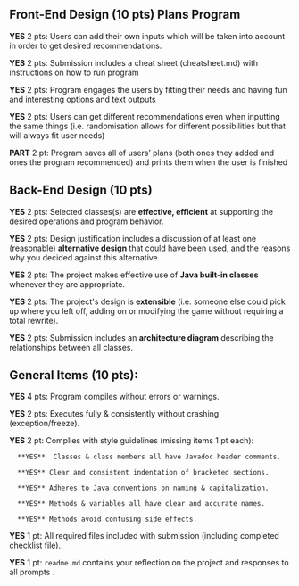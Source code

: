 ## Front-End Design (10 pts) Plans Program 

**YES** 2 pts: Users can add their own inputs which will be taken into account in order to get desired recommendations.

**YES** 2 pts: Submission includes a cheat sheet (cheatsheet.md) with instructions on how to run program 

**YES** 2 pts: Program engages the users by fitting their needs and having fun and interesting options and text outputs

**YES** 2 pts: Users can get different recommendations even when inputting the same things (i.e. randomisation allows for different possibilities but that will always fit user needs) 

**PART** 2 pt: Program saves all of users’ plans (both ones they added and ones the program recommended) and prints them when the user is finished



## Back-End Design (10 pts)

**YES** 2 pts: Selected classes(s) are **effective, efficient** at supporting the desired operations and program behavior.

**YES** 2 pts: Design justification includes a discussion of at least one (reasonable) **alternative design** that could have been used, and the reasons why you decided against this alternative.

**YES** 2 pts: The project makes effective use of **Java built-in classes** whenever they are appropriate.

**YES** 2 pts: The project's design is **extensible** (i.e. someone else could pick up where you left off, adding on or modifying the game without requiring a total rewrite).

**YES**  2 pts: Submission includes an **architecture diagram** describing the relationships between all classes.


## General Items (10 pts):

**YES** 4 pts: Program compiles without errors or warnings.

**YES** 2 pts: Executes fully & consistently without crashing (exception/freeze).

**YES**  2 pt: Complies with style guidelines (missing items 1 pt each):

      **YES**  Classes & class members all have Javadoc header comments.

      **YES** Clear and consistent indentation of bracketed sections.

      **YES** Adheres to Java conventions on naming & capitalization.

      **YES** Methods & variables all have clear and accurate names.

      **YES** Methods avoid confusing side effects.

**YES**  1 pt: All required files included with submission (including completed checklist file).

**YES** 1 pt: `readme.md` contains your reflection on the project and responses to all prompts .

